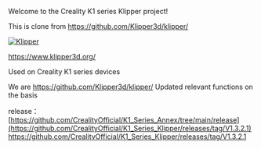 Welcome to the Creality K1 series Klipper project!

This is clone from https://github.com/Klipper3d/klipper/

[![Klipper](docs/img/klipper-logo-small.png)](https://www.klipper3d.org/)

https://www.klipper3d.org/

Used on Creality K1 series devices

We are https://github.com/Klipper3d/klipper/ Updated relevant functions on the basis

release： [https://github.com/CrealityOfficial/K1_Series_Annex/tree/main/release](https://github.com/CrealityOfficial/K1_Series_Klipper/releases/tag/V1.3.2.1)https://github.com/CrealityOfficial/K1_Series_Klipper/releases/tag/V1.3.2.1
